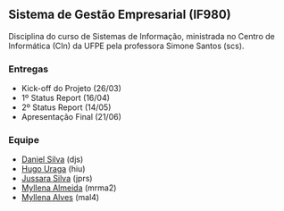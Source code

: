 ## Sistema de Gestão Empresarial (IF980)

Disciplina do curso de Sistemas de Informação, ministrada no Centro de Informática (CIn) da UFPE pela professora Simone Santos (scs). 

### Entregas
- Kick-off do Projeto (26/03)
- 1º Status Report (16/04)
- 2º Status Report (14/05)
- Apresentação Final (21/06)

### Equipe
- [Daniel Silva](https://github.com/shirubadan) (djs)
- [Hugo Uraga](https://github.com/hugouraga) (hiu)
- [Jussara Silva](https://github.com/jussararodrigues) (jprs)
- [Myllena Almeida](https://github.com/MyllenaAlmeida) (mrma2)
- [Myllena Alves](https://github.com/myllenaalves) (mal4)
